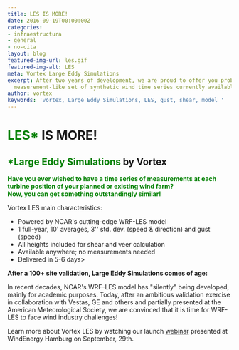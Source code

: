 ```yaml
---
title: LES IS MORE!
date: 2016-09-19T00:00:00Z
categories:
- infraestructura
- general
- no-cita
layout: blog
featured-img-url: les.gif
featured-img-alt: LES
meta: Vortex Large Eddy Simulations
excerpt: After two years of development, we are proud to offer you probably the most
  measurement-like set of synthetic wind time series currently available on the market
author: vortex
keywords: 'vortex, Large Eddy Simulations, LES, gust, shear, model '
---
```


<h1><span style="color:green"> LES*</span> IS MORE!</h1>

<h2><span style="color:green"> *Large Eddy Simulations</span> by Vortex</h2>

<p><span style="color:green"><strong>Have you ever wished to have a time series of measurements at each turbine position of your planned or existing wind farm?<br>Now, you can get something outstandingly similar!</strong></span></p>

Vortex LES main characteristics:

- Powered by NCAR's cutting-edge WRF-LES model
- 1 full-year, 10' averages, 3'' std. dev. (speed & direction) and gust (speed)
- All heights included for shear and veer calculation
- Available anywhere; no measurements needed
- Delivered in 5-6 days>

**After a 100+ site validation, Large Eddy Simulations comes of age:**

In recent decades, NCAR's WRF-LES model has "silently" being developed, mainly for academic purposes. Today, after an ambitious validation exercise in collaboration with Vestas, GE and others and partially presented at the American Meteorological Society, we are convinced that it is time for WRF-LES to face wind industry challenges!

Learn more about Vortex LES by watching our launch [webinar](/assets/docs/les.htm) presented at WindEnergy Hamburg on September, 29th.
